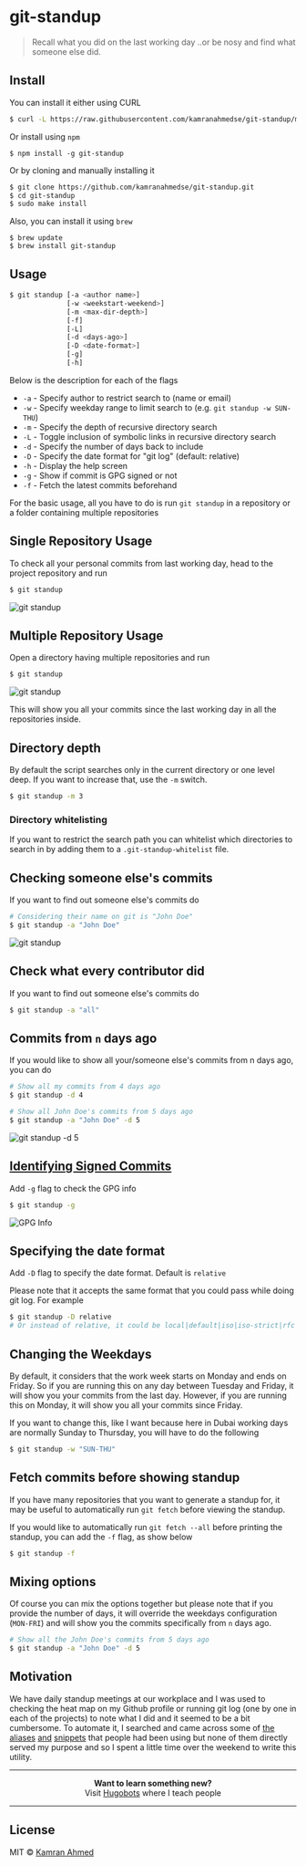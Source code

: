 # git-standup

> Recall what you did on the last working day ..or be nosy and find what someone else did.

## Install

You can install it either using CURL

```bash
$ curl -L https://raw.githubusercontent.com/kamranahmedse/git-standup/master/installer.sh | sudo sh
```

Or install using `npm`

```
$ npm install -g git-standup
```

Or by cloning and manually installing it

```bash
$ git clone https://github.com/kamranahmedse/git-standup.git
$ cd git-standup
$ sudo make install
```

Also, you can install it using `brew`

```
$ brew update
$ brew install git-standup
```

## Usage

```bash
$ git standup [-a <author name>] 
              [-w <weekstart-weekend>] 
              [-m <max-dir-depth>]
              [-f]
              [-L]
              [-d <days-ago>]
              [-D <date-format>] 
              [-g] 
              [-h]
```

Below is the description for each of the flags

- `-a`      - Specify author to restrict search to (name or email)
- `-w`      - Specify weekday range to limit search to (e.g. `git standup -w SUN-THU`)
- `-m`      - Specify the depth of recursive directory search
- `-L`      - Toggle inclusion of symbolic links in recursive directory search
- `-d`      - Specify the number of days back to include
- `-D`      - Specify the date format for "git log" (default: relative)
- `-h`      - Display the help screen
- `-g`      - Show if commit is GPG signed or not
- `-f`      - Fetch the latest commits beforehand

For the basic usage, all you have to do is run `git standup` in a repository or a folder containing multiple repositories

## Single Repository Usage

To check all your personal commits from last working day, head to the project repository and run

```bash
$ git standup
```

![git standup](http://i.imgur.com/wyo4s9E.gif)

## Multiple Repository Usage
Open a directory having multiple repositories and run

```bash
$ git standup
```

![git standup](http://i.imgur.com/4xmkA49.gif)

This will show you all your commits since the last working day in all the repositories inside. 

## Directory depth

By default the script searches only in the current directory or one
level deep. If you want to increase that, use the `-m` switch.

```bash
$ git standup -m 3
```

### Directory whitelisting
If you want to restrict the search path you can whitelist which directories
to search in by adding them to a `.git-standup-whitelist` file.

## Checking someone else's commits

If you want to find out someone else's commits do

```bash
# Considering their name on git is "John Doe"
$ git standup -a "John Doe"
```
![git standup](http://i.imgur.com/sYICxW8.gif)

## Check what every contributor did

If you want to find out someone else's commits do

```bash
$ git standup -a "all"
```

## Commits from `n` days ago

If you would like to show all your/someone else's commits from n days ago, you can do

```bash
# Show all my commits from 4 days ago
$ git standup -d 4

# Show all John Doe's commits from 5 days ago
$ git standup -a "John Doe" -d 5
```

![git standup -d 5](http://i.imgur.com/j7Ma760.gif)

## [Identifying Signed Commits](https://git-scm.com/book/en/v2/Git-Tools-Signing-Your-Work)

Add `-g` flag to check the GPG info

```bash
$ git standup -g
```

![GPG Info](http://i.imgur.com/bwJzPft.gif)

## Specifying the date format

Add `-D` flag to specify the date format. Default is `relative`

Please note that it accepts the same format that you could pass while doing git log. For example

```bash
$ git standup -D relative
# Or instead of relative, it could be local|default|iso|iso-strict|rfc|short|raw etc
```

## Changing the Weekdays

By default, it considers that the work week starts on Monday and ends on Friday. So if you are running this on any day between Tuesday and Friday, it will show you your commits from the last day. However, if you are running this on Monday, it will show you all your commits since Friday.

If you want to change this, like I want because here in Dubai working days are normally Sunday to Thursday, you will have to do the following

```bash
$ git standup -w "SUN-THU"
```

## Fetch commits before showing standup

If you have many repositories that you want to generate a standup for, it may be useful to automatically run `git fetch` before viewing the standup.

If you would like to automatically run `git fetch --all` before printing the standup, you can add the `-f` flag, as show below

```bash
$ git standup -f
```

## Mixing options

Of course you can mix the options together but please note that if you provide the number of days, it will override the weekdays configuration (`MON-FRI`) and will show you the commits specifically from `n` days ago.

```bash
# Show all the John Doe's commits from 5 days ago
$ git standup -a "John Doe" -d 5
```

## Motivation

We have daily standup meetings at our workplace and I was used to checking the heat map on my Github profile or running git log (one by one in each of the projects) to note what I did and it seemed to be a bit cumbersome. To automate it, I searched and came across some of [the](http://code.joejag.com/2013/everyday-git-aliases.html) [aliases](https://coderwall.com/p/f4shwg/git-for-daily-standup) [and](https://gist.github.com/pathikrit/fb75ba009960c4ed9ddf) [snippets](https://github.com/stephenmathieson/git-standup) that people had been using but none of them directly served my purpose and so I spent a little time over the weekend to write this utility.

***

<p align="center"><b> Want to learn something new?</b><br>Visit <a href="http://hugobots.com">Hugobots</a> where I teach people</p>

***


## License

MIT © [Kamran Ahmed](http://kamranahmed.info)
